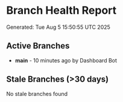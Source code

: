 # Branch Health Report
Generated: Tue Aug  5 15:50:55 UTC 2025

## Active Branches
- **main** - 10 minutes ago by Dashboard Bot

## Stale Branches (>30 days)
No stale branches found
